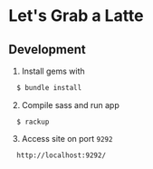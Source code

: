 # Let's Grab a Latte

## Development

1. Install gems with 
```bash
  $ bundle install
```

2. Compile sass and run app
```base
  $ rackup
```

3. Access site on port `9292`
```
  http://localhost:9292/
```
